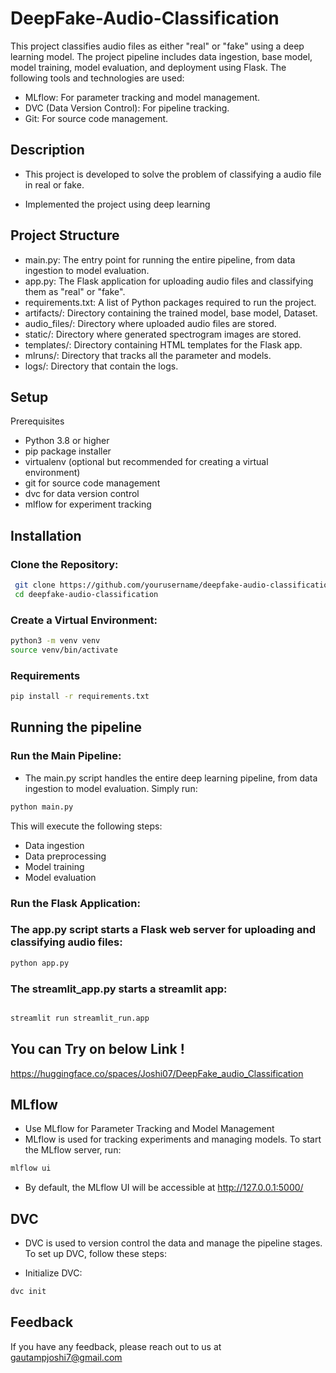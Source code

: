 # DeepFake-Audio-Classification


This project classifies audio files as either "real" or "fake" using a deep learning model. The project pipeline includes data ingestion, base model, model training, model evaluation, and deployment using Flask. The following tools and technologies are used:


* MLflow: For parameter tracking and model management.
* DVC (Data Version Control): For pipeline tracking.
* Git: For source code management.




## Description

- This project is developed to solve the problem of classifying a audio file in real or fake.

- Implemented the project using deep learning



## Project Structure


* main.py: The entry point for running the entire pipeline, from data ingestion to model evaluation.
* app.py: The Flask application for uploading audio files and classifying them as "real" or "fake".
* requirements.txt: A list of Python packages required to run the project.
* artifacts/: Directory containing the trained model, base model, Dataset.
* audio_files/: Directory where uploaded audio files are stored.
* static/: Directory where generated spectrogram images are stored.
* templates/: Directory containing HTML templates for the Flask app.
* mlruns/: Directory that tracks all the parameter and models.
* logs/: Directory that contain the logs.
## Setup

Prerequisites
* Python 3.8 or higher
* pip package installer
* virtualenv (optional but recommended for creating a virtual environment)
* git for source code management
* dvc for data version control
* mlflow for experiment tracking

## Installation

### Clone the Repository:

```bash
 git clone https://github.com/yourusername/deepfake-audio-classification.git
 cd deepfake-audio-classification
```
### Create a Virtual Environment:
```bash
python3 -m venv venv
source venv/bin/activate 

```

### Requirements
```bash 
pip install -r requirements.txt
```


## Running the pipeline

### Run the Main Pipeline:

* The main.py script handles the entire deep learning pipeline, from data ingestion to model evaluation. Simply run:

```bash
python main.py
```
This will execute the following steps:

* Data ingestion
* Data preprocessing
* Model training
* Model evaluation

### Run the Flask Application:

### The app.py script starts a Flask web server for uploading and classifying audio files:
```bash
python app.py
```


### The streamlit_app.py starts a streamlit app:

```bash 

streamlit run streamlit_run.app
```


## You can Try on below Link !

https://huggingface.co/spaces/Joshi07/DeepFake_audio_Classification



## MLflow

* Use MLflow for Parameter Tracking and Model Management
* MLflow is used for tracking experiments and managing models. To start the MLflow server, run:

```bash
mlflow ui
```
* By default, the MLflow UI will be accessible at http://127.0.0.1:5000/

## DVC

* DVC is used to version control the data and manage the pipeline stages. To set up DVC, follow these steps:

* Initialize DVC:
```bash
dvc init
```


## Feedback
If you have any feedback, please reach out to us at gautampjoshi7@gmail.com


